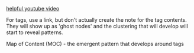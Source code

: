 [helpful youtube video](https://www.youtube.com/watch?v=E6ySG7xYgjY)


For tags, use a link, but don't actually create the note for the tag contents. They will show up as 'ghost nodes' and the clustering that will develop will start to reveal patterns.

Map of Content (MOC) - the emergent pattern that develops around tags